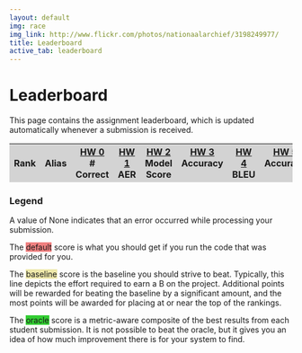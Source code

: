 ```yaml
---
layout: default
img: race
img_link: http://www.flickr.com/photos/nationaalarchief/3198249977/
title: Leaderboard
active_tab: leaderboard
---
```


<script src="http://code.jquery.com/jquery-1.7.1.min.js" type="text/javascript"></script>
<script src="assets/css/sorttable.js"></script>


Leaderboard
=============================================================

This page contains the assignment leaderboard, which is updated automatically
whenever a submission is received.

<table class="sortable" style="width: 100%">
  <thead style="background-color: lightgrey">
    <tr>
      <th style="text-align: center; width: 75px">
        Rank
      </th>
      <th>
        Alias
      </th>
      <th valign="top" style="text-align: center; width: 100px">
        <a href="hw0.html">HW 0</a><br/>
        <span class="small"># Correct</span>
      </th>
      <th valign="top" style="text-align: center; width: 100px">
        <a href="hw1.html">HW 1</a><br/>
        <span class="small">AER</span>
      </th>
      <th valign="top" style="text-align: center; width: 100px">
        <a href="hw2.html">HW 2</a><br/>
        <span class="small">Model Score</span>
      </th>
      <th valign="top" style="text-align: center; width: 100px">
        <a href="hw3.html">HW 3</a><br/>
        <span class="small">Accuracy</span>
      </th>
      <th valign="top" style="text-align: center; width: 100px">
        <a href="hw4.html">HW 4</a><br/>
        <span class="small">BLEU</span>
      </th>
      <th valign="top" style="text-align: center; width: 100px">
        <a href="hw5.html">HW 5</a><br/>
        <span class="small">Accuracy</span>
      </th>
    </tr>
  </thead>
  <tbody>

<script type="text/javascript" src="http://www.seas.upenn.edu/~cis526/leaderboard.js"></script>
<script type="text/javascript">

for (i = 0; i < data.length; i++){
  var rank = data[i][0];
  var alias = data[i][1];
  var hash = data[i][2];

  document.write('<tr id="' + alias + '"');
  if (i % 2 == 1) {
    document.write(' bgcolor="lightblue"');
  }
  document.write('>');

  document.write('<td style="text-align: center">' + rank + '</td>');

  document.write('<td>' + alias + '</td>');

  for (j = 0; j <= 5; j++) {

    var index = 3 + 2*j;

    document.write('<td style="text-align: center">');

    if (index < data[i].length) {
      var reportExists = data[i][index];
      var score = data[i][index + 1];
      if (reportExists) {
        document.write('<a href="http://www.seas.upenn.edu/~cis526/reports/hw' + j + '/' + hash + '.pdf">' + score + '</a>');
      } else {
        document.write(score);
      }
    }

    document.write('</td>');

  }

  document.write('</tr>');
}

$("#baseline").css({'background-color': 'PaleGoldenRod'});
$("#default").css({'background-color': 'LightCoral'});
$("#oracle").css({'background-color': 'LimeGreen'});

</script>

  </tbody>
</table>

### Legend

A value of None indicates that an error occurred while processing your submission.

The <span style="background-color: LightCoral">default</span> score is what you
should get if you run the code that was provided for you.

The <span style="background-color: PaleGoldenRod">baseline</span> score is the
baseline you should strive to beat. Typically, this line depicts the effort
required to earn a B on the project. Additional points will be rewarded for
beating the baseline by a significant amount, and the most points will be awarded
for placing at or near the top of the rankings.

The <span style="background-color: LimeGreen">oracle</span> score is a metric-aware
composite of the best results from each student submission. It is not possible to
beat the oracle, but it gives you an idea of how much improvement there is for your
system to find.
